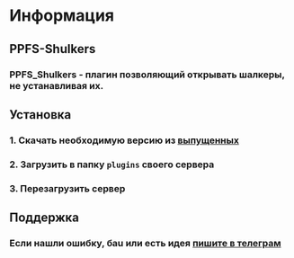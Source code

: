 # Информация
## PPFS-Shulkers
### **PPFS_Shulkers - плагин позволяющий открывать шалкеры, не устанавливая их.**
## Установка
### 1. Скачать необходимую версию из [выпущенных](https://github.com/BotClity/PPFS_Shulkers/releases)
### 2. Загрузить в папку `plugins` своего сервера
### 3. Перезагрузить сервер
## Поддержка
### Если нашли ошибку, баu или есть идея [пишите в телеграм](https://t.me/AreUBotik)